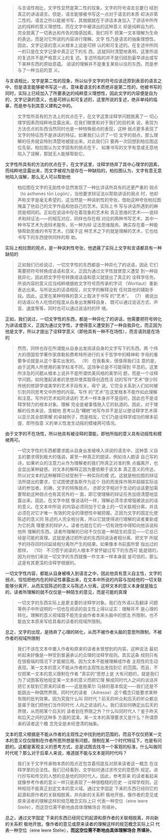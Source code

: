<blockquote data-pid="Pzq_pegg">与言语性相比，文字性显然是第二性的现象。文字的符号语言总要归 结到真正的讲话语言。但是，语言能够被书写这一点对于语言的本质 却决非第二性的。语言之所以能被书写，其根据就在于讲话本身加入 了讲话中所传达的纯粹的意义理想性，而在文字中被讲出的这种意义 却是纯粹自为的、完全脱离了一切表达和传告的情感因素。我们将不 把某一文本理解为生命的表达，而是对它所说的内容进行理解。文字 性乃是语言的抽象理想性。因此，文字记录的意义从根本上说是可辨 认的和可复述的。在复述中所同一的只是在文字记录中真正记下的东 西。这就同时清楚地表明，这里所说的复述并不是严格意义上的复 述。复述所指的并不是归结到最早讲出或写下某种东西的原始意蕴。 阅读的理解并不是重复某些以往的东西，而是参与了一种当前的意 义。</blockquote><p data-pid="VjUq8KcA">与言语相比，文字是第二性的现象，所以似乎文字的符号应该还原到表音的语言之中，但是语言能够被书写这一点，意味着语言的本质绝非是第二性的，他被书写的同时，实际上已经加入了所要表达的纯粹意义理想性，因此文字的内容便是自为的，文字记录的意义，也是可辨认和可复述的，这里所说的复述，绝非单纯的临摹，而是参与到其意义建构之中的。</p><blockquote data-pid="mEPrmhxN">文字性所具有的方法上的优点在于，在文字这里诠释学问题脱离了一 切心理学因素而纯粹地显露出来。在我们眼里和对于我们的目的来 说，表现为方法优点的东西当然同时也是一种特殊弱点的表现，这种 弱点更多表现了文字的特征而不是讲话的特征。如果我们认识了一切 文字的弱点，那么理解的任务就会特别清楚地被提出来。对此我们只 要再一次回想到柏拉图这位先驱。柏拉图认为文字固有的弱点在于， 如果书写的文字有意或无意地陷入了误解，那就无人能够帮助它。</blockquote><p data-pid="6yvnZOq4">文字性所具有的方法的优点在于，在文字这里，诠释学扬弃了其中心理学的因素，而纯粹地显露出来，而文字被视为是存在一种缺陷的，柏拉图认为，文字有意无意地陷入误解，那么无人可以帮助他</p><blockquote data-pid="az4-3llR">柏拉图在文字的无助性中显然发现了一种比讲话所具有的还更严重的 弱点（to asthenes tōn Logōn），当他要求辩证法以帮助讲话的弱点 时，他却声称文字是毫无希望的，这当然是一种讽刺性的夸张，借助这种夸张柏拉图掩盖了他自己的文字作品和他自己的艺术。实际上书 写与讲话所遇到的麻烦是相同的。正如在说话中存在着现象的艺术和 真正思维的艺术——诡辩术和辩证法——的相互对应，同样也存在相 对应的两种书写艺术，其中一种书写艺术为诡辩术服务，另一种为辩 证法思维服务。确实存在着一种能够帮助思维的书写艺术，归属于这 种艺术之下的就是理解的艺术，它也给书写下的东西提供同样的帮 助。</blockquote><p data-pid="OeUFd3Go">实际上柏拉图的观点，是一种讽刺性夸张，他遮蔽了实际上文字和言语都具有一种缺陷的</p><blockquote data-pid="kgEZ4C70">正如我们已经说过，一切文字性的东西都是一种异化了的话语，因此 它们需要把符号转换成话语和意义。正因为通过文字性就使意义遭受 到一种自我异化，因此把文字符号转换成话语和意义就提出了真正的 诠释学任务。所说内容的意义应当纯粹根据依文字符号而传承的字词 （Wortlaut）重新表达出来。与所说出的话语相反，对文字的解释没有 任何其他的辅助手段。因此，这里在某种特殊的意义上取决于书写 的“艺术”。 〔7〕 被说出的话语以令人吃惊的程度从自身出发解释自身， 既可以通过说话方式、声音、速度等等，同时也可以通过说话时的环 境。 </blockquote><p data-pid="TIvUpCQB">正如，我们说过，一切文字性的东西，都是一种异化了的讲话，他需要把符号转化为讲话或意义，正因为通过文字性，才使得意义遭受到了一种自我异化，而正因为他是文字，所以才提出了诠释学意义（即他具有一种不在场性），而言语则是在场的</p><blockquote data-pid="s8ujtSd5">然而，同样也存在所谓能从自身出发阅读自身的文字写下的东西。两 个伟大的德国哲学著作家席勒和费希特所进行的关于哲学中的精神和 字母的重要争论就是从这个事实出发的。 〔9〕 在我看来，很值得我们注 意的是，由于这两人所使用的美学标准不同，这场争论是不可能得到 平息的。这里所涉及的问题从根本上说并不是所谓优美风格的美学问 题，而是一个诠释学问题。如何激起读者的思想并使其取得创造性活 动的写作“艺术”很少同传统的修辞学或美学的艺术手段有关。毋宁 说，它完全关系到人们如何被引到共同思考文中所想的内容。写作 的“艺术”在这里根本不能作如此理解和注意。写作的艺术如同讲话的 艺术一样本身并不是目的，因此也不是诠释学努力的根本对象。理解 完全是被事情拖入它的轨道的。因此，对于理解的任务来说，含糊地 思考以及“糟糕”地写作并不是足以使诠释学艺术得以显示其全部荣耀 的卓越例子，而是相反，它们乃是诠释学成功的根本前提、即所指意 义的单义性发生动摇的模棱两可情况。</blockquote><p data-pid="CBx6Xkah">由于文字的不在场性，所以他具有被诠释的潜能，即他所指的意义具有动摇性和模棱两可。</p><blockquote data-pid="l_zm2o5b">一切文字性的东西都要求能从自身出发被唤入讲说的语言中，这种意 义自主的要求得到极大的强调，甚至一种真正的朗读，例如诗人朗读 自己写的诗，如果听众的注意力从作为理解者的我们所真正对准的焦 点偏离开，也会显出某种疑惑。对文本的解释正因为要依赖于该文本 真正意义的传达，所以对文本的这种解释已经受制于一种实际的模 式。这就是柏拉图的辩证法所提出的要求，它试图使逻各斯作为这个 目的而发挥作用并超越实际谈话的参加者。的确，文字的特殊弱点， 亦即文字相对于生动的谈话更加需要帮助这种弱点也有其另外的一 面，即它使理解的辩证任务加倍清楚地显露出来。因此，在文字中就 像谈话时一样，理解必须寻求增强被说出的话的意义。在文本中所说 的内容必须同加于它身上的一切关联相分离，并且必须在对它才唯一 有效的完全的理想性中被把握。正因为文字的固定化使陈述的意义同 陈述的人完全相分离，所以它就使得进行理解的读者重新成为它的真 理要求的辩护人。读者也就在它的一切有效性中得知向他诉说和他所 理解的东西。读者所理解的已经不仅仅是一种陌生的意见——它总已 经是可能的真理。这就是通过把所说的东西同说话者相分离、把文字 所赋予的持存同时间延续相分离所产生的结果。如果像本书前面所曾 指出过的那样， 〔10〕 不习惯于阅读的人根本不曾怀疑过写下的东西可 能是错的，因为对他们来说一切文字的东西就像一件文本一样本身就 是可信的，那么这是有其更深的诠释学根据的。</blockquote><p data-pid="hOWb-NJA">一切文字性内容，都能从自身被唤入到语言之中，因此他具有意义自主性，文字的弱点，恰恰把他内在的辩证性暴露出来，在文本中所说的内容与加给他的一切关联能够分离开，从而实现陈述的意义与陈述人分离，这样文本的意义本身就是独立的，读者所理解的就不仅仅是一种陌生的意见，而是可能的真理</p><blockquote data-pid="94J_RKxb">一切文字的东西实际上是更主要的诠释学对象。我们在外语以及翻译 问题等例子中所说明的一切也在阅读的自主性上得以证实：理解并不 是心理的转化。理解的意义视域既不能完全由作者本来头脑中的想法 所限制，也不能由文本原来写给其看的读者的视域所限制。</blockquote><p data-pid="MH8bLTwm">总之，文字的出现，是扬弃了心理的转化，从而不被作者头脑的意思所限制，不被作者的视域所限制</p><blockquote data-pid="Qm76H2BE">我们不该在文本中置入作者和原来的读者未曾想到的内容，这种说法 最初听起来好像是一种受到普遍承认的合理的诠释学规则。其实这条 规则只有在很极端的情况下才能被应用。因为文本不能被理解成作者 主观性的生动表现。某一文本的意义不能从作者的主观性出发找到它 的范围。而且，不仅把某一文本的意义限制在作者 “真实的”思想上是 大有问题的，就是我们为了试图客观地规定某一文本的意义而把它理 解成同时代人之间的谈话并把它关联到它原来的读者——这是施莱尔 马赫的基本假定——我们还是不能跳出一种偶然界限。同时代的读者 （Adresse）这个概念只能要求某种有限的批判效果。因为究竟什么叫 同时代？前天的听众和后天的听众都总是属于我们把他们当作同时代 人向之说话的人。我们该如何确定出后天的界限，从而把某个后天的 读者划在界限之外？什么叫同时代人？鉴于昨天和后天之间的这种多 方面的混淆，某一文本的真理要求又是什么？所谓原来的读者这个概 念完全是未经澄清的抽象。 </blockquote><p data-pid="16RL1_A7">文本的意义根据是不能从作者的主观性之中找到他的范围的，而且不仅仅把某一文本的意义仅仅限制在作者所思所想是有问题，限制在某一个时代特征下，也是有问题的。这都是客观主义的思考方式，总是试图去找寻一个客观的标准，什么叫做同时代呢？那么对于后辈人来说，难道就不能与文本是同时代吗？</p><blockquote data-pid="jiK8HnRi">我们关于文字传承物本质的观点还包含着彻底反对原来读者这一概念 在诠释学里的合法性。我们已经看到，文学如何通过求传交的意愿所 规定。进行抄写和传交的人想的总是他的同时代人。因此，参考原来 的读者看起来就像参考作者的意义一样只是表现了一种很粗糙的历史 －诠释学规则，这种规则不能真正划定文本的意义域。通过文字固定 下来的东西已经同它的起源和原作者的关联相脱离，并向新的关系积 极地开放。像作者的意见或原来读者的理解这样的规范概念实际上只 代表一种空位（eine leere Stelle），而这空位需不断地由具体理解场合 所填补。</blockquote><p data-pid="LSl6MAin">总之，通过文字固定 下来的东西已经同它的起源和原作者的关联相脱离，并向新的关系积 极地开放。像作者的意见或原来读者的理解这样的规范概念实际上只 代表一种空位（eine leere Stelle），<b>而这空位需不断地由具体理解场合 所填补</b>。</p><p></p>